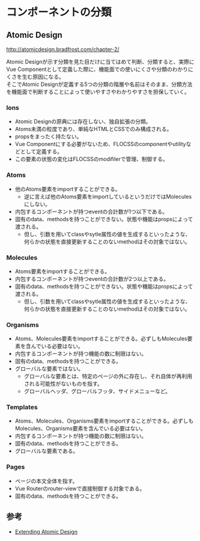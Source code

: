 # コンポーネントの分類

## Atomic Design

http://atomicdesign.bradfrost.com/chapter-2/

Atomic Designが示す分類を見た目だけに当てはめて判断、分類すると、実際にVue Componentとして定義した際に、機能面での使いにくさや分類のわかりにくさを生む原因になる。  
そこでAtomic Designが定義する5つの分類の階層や名前はそのまま、分類方法を機能面で判断することによって使いやすさやわかりやすさを担保していく。  

### Ions

- Atomic Designの原典には存在しない、独自拡張の分類。
- Atoms未満の粒度であり、単純なHTMLとCSSでのみ構成される。
- propsをまったく持たない。
- Vue Componentにする必要がないため、FLOCSSのcomponentやutilityなどとして定義する。
- この要素の状態の変化はFLOCSSのmodifilerで管理、制御する。

### Atoms

- 他のAtoms要素をimportすることができる。
  - 逆に言えば他のAtoms要素をimportしているというだけではMoleculesにしない。
- 内包するコンポーネントが持つeventの合計数が1つ以下である。
- 固有のdata、methodsを持つことができない。状態や機能はpropsによって渡される。
    - 但し、引数を用いてclassやsytle属性の値を生成するといったような、何らかの状態を直接更新することのないmethodはその対象ではない。

### Molecules

- Atoms要素をimportすることができる。
- 内包するコンポーネントが持つeventの合計数が2つ以上である。
- 固有のdata、methodsを持つことができない。状態や機能はpropsによって渡される。
    - 但し、引数を用いてclassやsytle属性の値を生成するといったような、何らかの状態を直接更新することのないmethodはその対象ではない。

### Organisms

- Atoms、Molecules要素をimportすることができる。必ずしもMolecules要素を含んでいる必要はない。
- 内包するコンポーネントが持つ機能の数に制限はない。
- 固有のdata、methodsを持つことができる。
- グローバルな要素ではない。
  - グローバルな要素とは、特定のページの外に存在し、それ自体が再利用される可能性がないものを指す。
  - グローバルヘッダ、グローバルフッタ、サイドメニューなど。

### Templates

- Atoms、Molecules、Organisms要素をimportすることができる。必ずしもMolecules、Organisms要素を含んでいる必要はない。
- 内包するコンポーネントが持つ機能の数に制限はない。
- 固有のdata、methodsを持つことができる。
- グローバルな要素である。

### Pages

- ページの本文全体を指す。
- Vue Routerのrouter-viewで直接制御する対象である。
- 固有のdata、methodsを持つことができる。

## 参考

- [Extending Atomic Design](http://bradfrost.com/blog/post/extending-atomic-design/)
